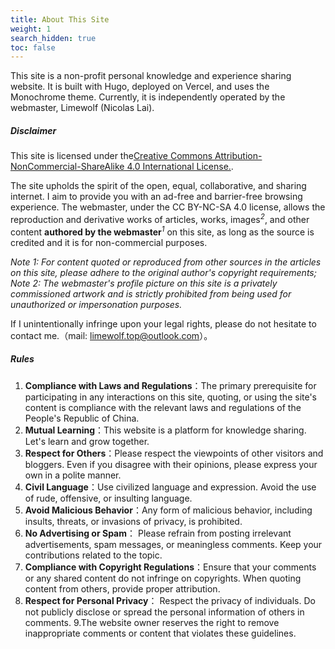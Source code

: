 ```yaml
---
title: About This Site
weight: 1
search_hidden: true
toc: false
---
```

This site is a non-profit personal knowledge and experience sharing website. It is built with Hugo, deployed on Vercel, and uses the Monochrome theme. Currently, it is independently operated by the webmaster, Limewolf (Nicolas Lai).

##### Disclaimer
This site is licensed under the[Creative Commons Attribution-NonCommercial-ShareAlike 4.0 International License.](http://creativecommons.org/licenses/by-nc-sa/4.0/).

The site upholds the spirit of the open, equal, collaborative, and sharing internet. I aim to provide you with an ad-free and barrier-free browsing experience. The webmaster, under the CC BY-NC-SA 4.0 license, allows the reproduction and derivative works of articles, works, images<sup>*2*</sup>, and other content **authored by the webmaster**<sup>*1*</sup> on this site, as long as the source is credited and it is for non-commercial purposes.

*Note 1: For content quoted or reproduced from other sources in the articles on this site, please adhere to the original author's copyright requirements; </br>Note 2: The webmaster's profile picture on this site is a privately commissioned artwork and is strictly prohibited from being used for unauthorized or impersonation purposes.*

If I unintentionally infringe upon your legal rights, please do not hesitate to contact me.（mail: [limewolf.top@outlook.com](maitto:limewolf.top@outlook.com)）。

##### Rules
1. **Compliance with Laws and Regulations**：The primary prerequisite for participating in any interactions on this site, quoting, or using the site's content is compliance with the relevant laws and regulations of the People's Republic of China.
2. **Mutual Learning**：This website is a platform for knowledge sharing. Let's learn and grow together.
3. **Respect for Others**：Please respect the viewpoints of other visitors and bloggers. Even if you disagree with their opinions, please express your own in a polite manner.
4. **Civil Language**：Use civilized language and expression. Avoid the use of rude, offensive, or insulting language.
5. **Avoid Malicious Behavior**：Any form of malicious behavior, including insults, threats, or invasions of privacy, is prohibited.
6. **No Advertising or Spam**： Please refrain from posting irrelevant advertisements, spam messages, or meaningless comments. Keep your contributions related to the topic.
7. **Compliance with Copyright Regulations**：Ensure that your comments or any shared content do not infringe on copyrights. When quoting content from others, provide proper attribution.
8. **Respect for Personal Privacy**： Respect the privacy of individuals. Do not publicly disclose or spread the personal information of others in comments.
9.The website owner reserves the right to remove inappropriate comments or content that violates these guidelines.